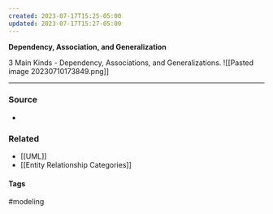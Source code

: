 ```yaml
---
created: 2023-07-17T15:25-05:00
updated: 2023-07-17T15:27-05:00
---
```


**Dependency, Association, and Generalization**

3 Main Kinds - Dependency, Associations, and Generalizations.
![[Pasted image 20230710173849.png]]

---
### Source
- 

### Related
- [[UML]]
- [[Entity Relationship Categories]]

#### Tags
#modeling 
